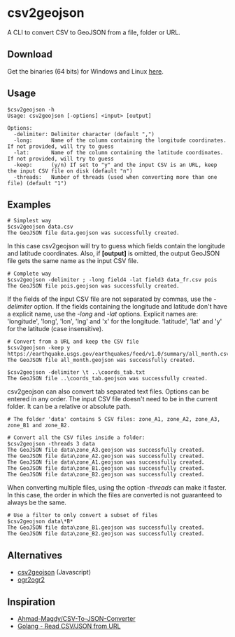 # csv2geojson

A CLI to convert CSV to GeoJSON from a file, folder or URL.

## Download

Get the binaries (64 bits) for Windows and Linux [here](https://github.com/pvernier/csv2geojson/releases).

## Usage

```
$csv2geojson -h
Usage: csv2geojson [-options] <input> [output]

Options:
  -delimiter: Delimiter character (default ",")
  -long:      Name of the column containing the longitude coordinates. If not provided, will try to guess
  -lat:       Name of the column containing the latitude coordinates. If not provided, will try to guess
  -keep:      (y/n) If set to "y" and the input CSV is an URL, keep the input CSV file on disk (default "n")
  -threads:   Number of threads (used when converting more than one file) (default "1")

```

## Examples

```
# Simplest way
$csv2geojson data.csv
The GeoJSON file data.geojson was successfully created.
```

In this case csv2geojson will try to guess which fields contain the longitude and latitude coordinates. Also, if **[output]** is omitted, the output GeoJSON file gets the same name as the input CSV file.

```
# Complete way
$csv2geojson -delimiter ; -long field4 -lat field3 data_fr.csv pois
The GeoJSON file pois.geojson was successfully created.
```

If the fields of the input CSV file are not separated by commas, use the *-delimiter* option. If the fields containing the longitude and latitude don't have a explicit name, use the *-long* and *-lat* options. Explicit names are: 'longitude', 'long', 'lon', 'lng' and 'x' for the longitude. 'latitude', 'lat' and 'y' for the latitude (case insensitive).

```
# Convert from a URL and keep the CSV file
$csv2geojson -keep y https://earthquake.usgs.gov/earthquakes/feed/v1.0/summary/all_month.csv
The GeoJSON file all_month.geojson was successfully created.
```

```
$csv2geojson -delimiter \t ..\coords_tab.txt
The GeoJSON file ..\coords_tab.geojson was successfully created.
```

csv2geojson can also convert tab separated text files. Options can be entered in any order. The input CSV file doesn't need to be in the current folder. It can be a relative or absolute path.

```
# The folder 'data' contains 5 CSV files: zone_A1, zone_A2, zone_A3, zone_B1 and zone_B2.

# Convert all the CSV files inside a folder:
$csv2geojson -threads 3 data
The GeoJSON file data\zone_A3.geojson was successfully created.
The GeoJSON file data\zone_A2.geojson was successfully created.
The GeoJSON file data\zone_A1.geojson was successfully created.
The GeoJSON file data\zone_B1.geojson was successfully created.
The GeoJSON file data\zone_B2.geojson was successfully created.
```
When converting multiple files, using the option *-threads* can make it faster. In this case, the order in which the files are converted is not
guaranteed to always be the same.

```
# Use a filter to only convert a subset of files
$csv2geojson data\*B*
The GeoJSON file data\zone_B1.geojson was successfully created.
The GeoJSON file data\zone_B2.geojson was successfully created.
```


## Alternatives

* [csv2geojson](https://github.com/mapbox/csv2geojson) (Javascript)
* [ogr2ogr2](http://www.gdal.org/ogr2ogr.html)

## Inspiration

 * [Ahmad-Magdy/CSV-To-JSON-Converter](https://github.com/Ahmad-Magdy/CSV-To-JSON-Converter)
 * [Golang - Read CSV/JSON from URL](https://gist.github.com/stupidbodo/71f2b164744a18a18e74)
